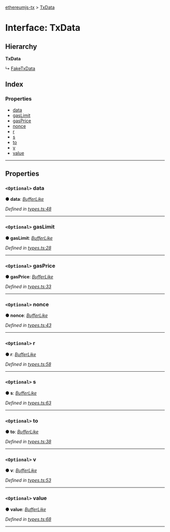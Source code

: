 [ethereumjs-tx](../README.md) > [TxData](../interfaces/txdata.md)

# Interface: TxData

## Hierarchy

**TxData**

↳ [FakeTxData](faketxdata.md)

## Index

### Properties

- [data](txdata.md#data)
- [gasLimit](txdata.md#gaslimit)
- [gasPrice](txdata.md#gasprice)
- [nonce](txdata.md#nonce)
- [r](txdata.md#r)
- [s](txdata.md#s)
- [to](txdata.md#to)
- [v](txdata.md#v)
- [value](txdata.md#value)

---

## Properties

<a id="data"></a>

### `<Optional>` data

**● data**: _[BufferLike](../#bufferlike)_

_Defined in [types.ts:48](https://github.com/ethereumjs/ethereumjs-vm/blob/b6ba20a/packages/tx/src/types.ts#L48)_

---

<a id="gaslimit"></a>

### `<Optional>` gasLimit

**● gasLimit**: _[BufferLike](../#bufferlike)_

_Defined in [types.ts:28](https://github.com/ethereumjs/ethereumjs-vm/blob/b6ba20a/packages/tx/src/types.ts#L28)_

---

<a id="gasprice"></a>

### `<Optional>` gasPrice

**● gasPrice**: _[BufferLike](../#bufferlike)_

_Defined in [types.ts:33](https://github.com/ethereumjs/ethereumjs-vm/blob/b6ba20a/packages/tx/src/types.ts#L33)_

---

<a id="nonce"></a>

### `<Optional>` nonce

**● nonce**: _[BufferLike](../#bufferlike)_

_Defined in [types.ts:43](https://github.com/ethereumjs/ethereumjs-vm/blob/b6ba20a/packages/tx/src/types.ts#L43)_

---

<a id="r"></a>

### `<Optional>` r

**● r**: _[BufferLike](../#bufferlike)_

_Defined in [types.ts:58](https://github.com/ethereumjs/ethereumjs-vm/blob/b6ba20a/packages/tx/src/types.ts#L58)_

---

<a id="s"></a>

### `<Optional>` s

**● s**: _[BufferLike](../#bufferlike)_

_Defined in [types.ts:63](https://github.com/ethereumjs/ethereumjs-vm/blob/b6ba20a/packages/tx/src/types.ts#L63)_

---

<a id="to"></a>

### `<Optional>` to

**● to**: _[BufferLike](../#bufferlike)_

_Defined in [types.ts:38](https://github.com/ethereumjs/ethereumjs-vm/blob/b6ba20a/packages/tx/src/types.ts#L38)_

---

<a id="v"></a>

### `<Optional>` v

**● v**: _[BufferLike](../#bufferlike)_

_Defined in [types.ts:53](https://github.com/ethereumjs/ethereumjs-vm/blob/b6ba20a/packages/tx/src/types.ts#L53)_

---

<a id="value"></a>

### `<Optional>` value

**● value**: _[BufferLike](../#bufferlike)_

_Defined in [types.ts:68](https://github.com/ethereumjs/ethereumjs-vm/blob/b6ba20a/packages/tx/src/types.ts#L68)_

---
